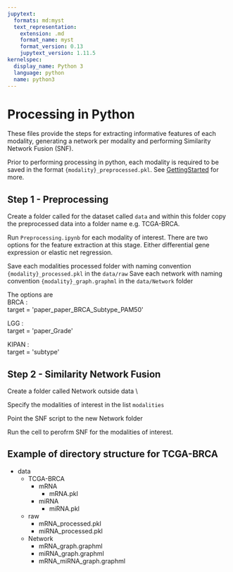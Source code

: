 ```yaml
---
jupytext:
  formats: md:myst
  text_representation:
    extension: .md
    format_name: myst
    format_version: 0.13
    jupytext_version: 1.11.5
kernelspec:
  display_name: Python 3
  language: python
  name: python3
---
```


# Processing in Python
These files provide the steps for extracting informative features of each modality, generating a network per modality and performing Similarity Network Fusion (SNF). 

Prior to performing processing in python, each modality is required to be saved in the format `{modality}_preprocessed.pkl`. See [GettingStarted](./GettingStarted.md) for more. 

## Step 1 - Preprocessing
Create a folder called for the dataset called `data` and within this folder copy the preprocessed data into a folder name e.g. TCGA-BRCA.

Run `Preprocessing.ipynb` for each modality of interest. There are two options for the feature extraction at this stage. Either differential gene expression or elastic net regression. 

Save each modalities processed folder with naming convention `{modality}_processed.pkl` in the `data/raw`
Save each network with naming convention `{modality}_graph.graphml` in the `data/Network` folder

The options are \
BRCA : \
target = 'paper_paper_BRCA_Subtype_PAM50' 

LGG : \
target = 'paper_Grade' 

KIPAN :  \
target = 'subtype' 

## Step 2 - Similarity Network Fusion
Create a folder called Network outside data \

Specify the modalities of interest in the list `modalities` 

Point the SNF script to the new Network folder

Run the cell to perofrm SNF for the modalities of interest. 

## Example of directory structure for TCGA-BRCA
- data
  - TCGA-BRCA
     - mRNA
       - mRNA.pkl
     - miRNA
       - miRNA.pkl
  - raw
    - mRNA_processed.pkl
    - miRNA_processed.pkl
  - Network
    - mRNA_graph.graphml
    - miRNA_graph.graphml
    - mRNA_miRNA_graph.graphml
